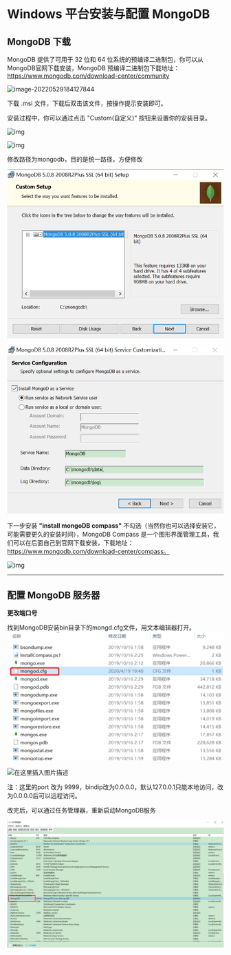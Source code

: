 # Windows 平台安装与配置 MongoDB

## MongoDB 下载

MongoDB 提供了可用于 32 位和 64 位系统的预编译二进制包，你可以从MongoDB官网下载安装，MongoDB 预编译二进制包下载地址：https://www.mongodb.com/download-center/community

![image-20220529184127844](C:\Users\shilong\AppData\Roaming\Typora\typora-user-images\image-20220529184127844.png)

下载 .msi 文件，下载后双击该文件，按操作提示安装即可。



安装过程中，你可以通过点击 "Custom(自定义)" 按钮来设置你的安装目录。

![img](https://www.runoob.com/wp-content/uploads/2013/10/win-install1.jpg)

![img](https://www.runoob.com/wp-content/uploads/2013/10/win-install2.jpg)

修改路径为mongodb，目的是统一路径，方便修改

![mon0](./figs/mon0.png)

![mon1](./figs/mon1.png)

下一步安装 **"install mongoDB compass"** 不勾选（当然你也可以选择安装它，可能需要更久的安装时间），MongoDB Compass 是一个图形界面管理工具，我们可以在后面自己到官网下载安装，下载地址：https://www.mongodb.com/download-center/compass。

![img](https://www.runoob.com/wp-content/uploads/2013/10/8F7AF133-BE49-4BAB-9F93-88A9D666F6C0.jpg)





------

## 配置 MongoDB 服务器

**更改端口号**

找到MongoDB安装bin目录下的mongd.cfg文件，用文本编辑器打开。
<img src="./figs/mongodb1.png" alt="image-20220529184708658" style="zoom:50%;" />

<img src="https://img-blog.csdnimg.cn/20200429003544501.png?x-oss-process=image/watermark,type_ZmFuZ3poZW5naGVpdGk,shadow_10,text_aHR0cHM6Ly9ibG9nLmNzZG4ubmV0L3FxXzE4NTQ3MzQx,size_16,color_FFFFFF,t_70" alt="在这里插入图片描述" style="zoom:100%;" />

注：这里的port 改为 9999，bindip改为0.0.0.0，默认127.0.0.1只能本地访问，改为0.0.0.0后可以远程访问。

改完后，可以通过任务管理器，重新启动MongoDB服务

![mon2](./figs/mon2.png)